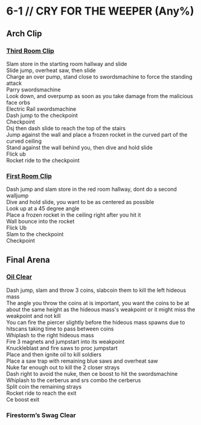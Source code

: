 # 6-1 // CRY FOR THE WEEPER (Any%)


## Arch Clip

### [Third Room Clip](https://youtu.be/yNfrjTKevMU)
Slam store in the starting room hallway and slide <br/>
Slide jump, overheat saw, then slide <br/>
Charge an over pump, stand close to swordsmachine to force the standing attack <br/>
Parry swordsmachine <br/>
Look down, and overpump as soon as you take damage from the malicious face orbs <br/>
Electric Rail swordsmachine <br/>
Dash jump to the checkpoint <br/>
Checkpoint <br/> 
Dsj then dash slide to reach the top of the stairs <br/>
Jump against the wall and place a frozen rocket in the curved part of the curved ceiling <br/>
Stand against the wall behind you, then dive and hold slide <br/>
Flick ub <br/>
Rocket ride to the checkpoint <br/>

### [First Room Clip](https://youtu.be/hghUj1bhGSQ)
Dash jump and slam store in the red room hallway, dont do a second walljump <br/>
Dive and hold slide, you want to be as centered as possible <br/>
Look up at a 45 degree angle <br/>
Place a frozen rocket in the ceiling right after you hit it <br/>
Wall bounce into the rocket <br/>
Flick Ub <br/>
Slam to the checkpoint <br/>
Checkpoint

## Final Arena

### [Oil Clear](https://youtu.be/SM6GxEzTiTo)
Dash jump, slam and throw 3 coins, slabcoin them to kill the left hideous mass <br/>
The angle you throw the coins at is important, you want the coins to be at about the same  height as the hideous mass's weakpoint or it might miss the weakpoint and not kill <br/>
You can fire the piercer slightly before the hideous mass spawns due to hitscans taking time to pass between coins <br/>
Whiplash to the right hideous mass <br/>
Fire 3 magnets and jumpstart into its weakpoint <br/>
Knuckleblast and fire saws to proc jumpstart <br/>
Place and then ignite oil to kill soldiers <br/>
Place a saw trap with remaining blue saws and overheat saw <br/>
Nuke far enough out to kill the 2 closer strays <br/>
Dash right to avoid the nuke, then ce boost to hit the swordsmachine <br/>
Whiplash to the cerberus and srs combo the cerberus <br/>
Split coin the remaining strays <br/>
Rocket ride to reach the exit <br/>
Ce boost exit
### Firestorm’s Swag Clear